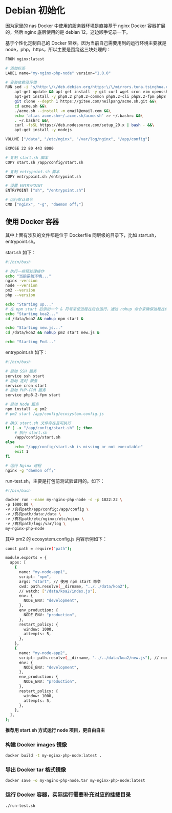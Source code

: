 # Debian 初始化

因为家里的 nas Docker 中使用的服务器环境是直接基于 nginx Docker 容器扩展的，然后 nginx 底层使用的是 debian 12，这边顺手记录一下。

基于个性化定制自己的 Docker 容器。因为当前自己需要用到的运行环境主要就是 node，php，https，所以主要是围绕这三块处理的：

```bash
FROM nginx:latest

# 添加标签
LABEL name="my-nginx-php-node" version="1.0.0"

# 安装依赖及环境
RUN sed -i 's/http:\/\/deb.debian.org/https:\/\/mirrors.tuna.tsinghua.edu.cn/g' /etc/apt/sources.list.d/debian.sources &&\
    apt-get update && apt-get install -y git curl wget cron vim openssh-server rsync zip unzip locales &&\
    apt-get install -y php8.2 php8.2-common php8.2-cli php8.2-fpm php8.2-mysql php8.2-opcache php8.2-zip php8.2-gd php8.2-mbstring php8.2-curl php8.2-xml php8.2-intl php8.2-imagick &&\
    git clone --depth 1 https://gitee.com/neilpang/acme.sh.git &&\
    cd acme.sh &&\
    ./acme.sh --install -m email@email.com &&\
    echo 'alias acme.sh=~/.acme.sh/acme.sh' >> ~/.bashrc &&\
    . ~/.bashrc &&\
    curl -fsSL https://deb.nodesource.com/setup_20.x | bash - &&\
    apt-get install -y nodejs

VOLUME ["/data", "/etc/nginx", "/var/log/nginx", "/app/config"]

EXPOSE 22 80 443 8080

# 复制 start.sh 脚本
COPY start.sh /app/config/start.sh

# 复制 entrypoint.sh 脚本
COPY entrypoint.sh /entrypoint.sh

# 设置 ENTRYPOINT
ENTRYPOINT ["sh", "/entrypoint.sh"]

# 运行默认命令
CMD ["nginx", "-g", "daemon off;"]
```

## 使用 Docker 容器

其中上面有涉及的文件都是位于 Dockerfile 同层级的目录下，比如 start.sh，entrypoint.sh。

start.sh 如下：

```bash
#!/bin/bash

# 执行一些预处理操作
echo "当前系统环境..."
nginx -version
node --version
pm2 --version
php --version

echo "Starting up..."
# 在 npm start 后添加一个 & 符号来使进程在后台运行，通过 nohup 命令来确保进程在终端关闭后仍能继续运行。
echo "Starting koa2..."
cd /data/koa2 && nohup npm start &

echo "Starting new.js..."
cd /data/koa2 && nohup pm2 start new.js &

echo "Starting End..."
```

entrypoint.sh 如下：

```bash
#!/bin/bash

# 启动 SSH 服务
service ssh start
# 启动 定时 服务
service cron start
# 启动 PHP-FPM 服务
service php8.2-fpm start

# 启动 Node 服务
npm install -g pm2
# pm2 start /app/config/ecosystem.config.js

# 确认 start.sh 文件存在且可执行
if [ -x "/app/config/start.sh" ]; then
    # 执行 start.sh
    /app/config/start.sh
else
    echo "/app/config/start.sh is missing or not executable"
    exit 1
fi

# 运行 Nginx 进程
nginx -g "daemon off;"
```

run-test.sh，主要是打包前测试验证用的。如下：

```bash
#!/bin/bash

docker run --name my-nginx-php-node -d -p 1022:22 \
-p 1080:80 \
-v /真机path/app/config:/app/config \
-v /真机path/data:/data \
-v /真机path/etc/nginx:/etc/nginx \
-v /真机path/log:/var/log \
my-nginx-php-node
```

其中 pm2 的 ecosystem.config.js 内容示例如下：

```bash
const path = require("path");

module.exports = {
  apps: [
    {
      name: "my-node-app1",
      script: "npm",
      args: "start", // 使用 npm start 命令
      cwd: path.resolve(__dirname, "../../data/koa2"),
      // watch: ["/data/koa2/index.js"],
      env: {
        NODE_ENV: "development",
      },
      env_production: {
        NODE_ENV: "production",
      },
      restart_policy: {
        window: 1000,
        attempts: 5,
      },
    },
    {
      name: "my-node-app2",
      script: path.resolve(__dirname, "../../data/koa2/new.js"), // node xxx.js
      env: {
        NODE_ENV: "development",
      },
      env_production: {
        NODE_ENV: "production",
      },
      restart_policy: {
        window: 1000,
        attempts: 5,
      },
    },
  ],
};
```

**推荐用 start.sh 方式运行 node 项目，更自由自主**

### 构建 Docker images 镜像

```bash
docker build -t my-nginx-php-node:latest .
```

### 导出 Docker tar 格式镜像

```bash
docker save -o my-nginx-php-node.tar my-nginx-php-node:latest
```

### 运行 Docker 容器，实际运行需要补充对应的挂载目录

```bash
./run-test.sh
```
